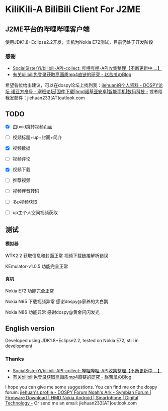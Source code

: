 # KiliKili-A BiliBili Client For J2ME

## J2ME平台的哔哩哔哩客户端

使用JDK1.8+Eclipse2.2开发，实机为Nokia E72测试，目前仍处于开发阶段

### 感谢

* [SocialSisterYi/bilibili-API-collect: 哔哩哔哩-API收集整理【不断更新中....】](https://github.com/SocialSisterYi/bilibili-API-collect)
* [有关bilibili免登录获取高画质mp4直链的研究 - 赵苦瓜のBlog](https://blog.jixiaob.cn/?post=113)

希望各位给出建议，可以在dospy论坛上找到我：[jiehuan的个人资料 - DOSPY论坛 诺亚方舟号 - 塞班论坛|固件下载|hmd诺基亚安卓|智能手机|数码科技 -](https://www.dospy.wang/space-uid-45511.html)
或者给我发邮件：jiehuan233[AT]outlook.com

## TODO

- [x] 由bvid跳转视频页面

- [ ] 视频标题+up+封面+简介

- [x] 视频数据

- [ ] 视频评论

- [x] 视频下载

- [ ] 推荐视频

- [ ] 视频伴音转码

- [ ] 多p视频获取

- [ ] up主个人空间视频获取

## 测试

#### 模拟器

WTK2.2 获取信息和封面正常 视频下载链接解析错误

KEmulator-v1.0.5 功能完全正常

#### 真机

Nokia E72 功能完全正常

Nokia N95 下载视频异常 感谢dospy@家养的大白鹅

Nokia N86 功能异常 感谢dospy@黄金闪闪发光

## English version

Developed using JDK1.8+Eclipse2.2, tested on Nokia E72, still in development

### Thanks

* [SocialSisterYi/bilibili-API-collect: 哔哩哔哩-API收集整理【不断更新中....】](https://github.com/SocialSisterYi/bilibili-API-collect)
* [有关bilibili免登录获取高画质mp4直链的研究 - 赵苦瓜のBlog](https://blog.jixiaob.cn/?post=113)

I hope you can give me some suggestions. You can find me on the dospy forum: [jiehuan's profile - DOSPY Forum Noah's Ark - Symbian Forum | Firmware Download | HMD Nokia Android | Smartphone | Digital Technology -](https://www.dospy.wang/space-uid-45511.html)
Or send me an email: jiehuan233[AT]outlook.com
